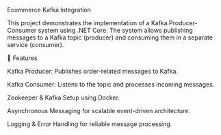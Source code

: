 Ecommerce Kafka Integration

This project demonstrates the implementation of a Kafka Producer-Consumer system using .NET Core. The system allows publishing messages to a Kafka topic (producer) and consuming them in a separate service (consumer).

🚀 Features

Kafka Producer: Publishes order-related messages to Kafka.

Kafka Consumer: Listens to the topic and processes incoming messages.

Zookeeper & Kafka Setup using Docker.

Asynchronous Messaging for scalable event-driven architecture.

Logging & Error Handling for reliable message processing.
